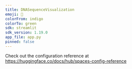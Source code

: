 ```yaml
---
title: DNASequenceVisualization
emoji: 🐨
colorFrom: indigo
colorTo: green
sdk: streamlit
sdk_version: 1.19.0
app_file: app.py
pinned: false
---
```


Check out the configuration reference at https://huggingface.co/docs/hub/spaces-config-reference
